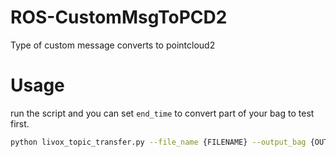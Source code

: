 # ROS-CustomMsgToPCD2
Type of custom message converts to pointcloud2

# Usage
run the script and you can set `end_time` to convert part of your bag to test first.

```bash
python livox_topic_transfer.py --file_name {FILENAME} --output_bag {OUTPUT_BAG_DIR&NAME}
```
